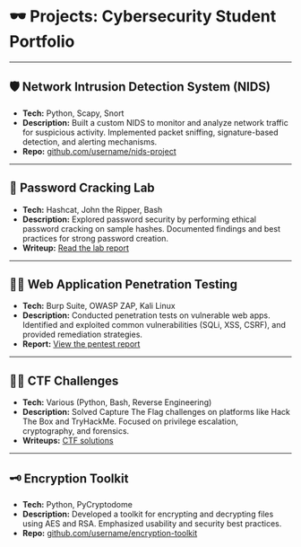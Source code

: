 # 🕶️ Projects: Cybersecurity Student Portfolio

---

## 🛡️ Network Intrusion Detection System (NIDS)
- **Tech:** Python, Scapy, Snort
- **Description:** Built a custom NIDS to monitor and analyze network traffic for suspicious activity. Implemented packet sniffing, signature-based detection, and alerting mechanisms.
- **Repo:** [github.com/username/nids-project](https://github.com/username/nids-project)

---

## 🔐 Password Cracking Lab
- **Tech:** Hashcat, John the Ripper, Bash
- **Description:** Explored password security by performing ethical password cracking on sample hashes. Documented findings and best practices for strong password creation.
- **Writeup:** [Read the lab report](https://github.com/username/password-lab)

---

## 🕵️‍♂️ Web Application Penetration Testing
- **Tech:** Burp Suite, OWASP ZAP, Kali Linux
- **Description:** Conducted penetration tests on vulnerable web apps. Identified and exploited common vulnerabilities (SQLi, XSS, CSRF), and provided remediation strategies.
- **Report:** [View the pentest report](https://github.com/username/web-pentest)

---

## 🧑‍💻 CTF Challenges
- **Tech:** Various (Python, Bash, Reverse Engineering)
- **Description:** Solved Capture The Flag challenges on platforms like Hack The Box and TryHackMe. Focused on privilege escalation, cryptography, and forensics.
- **Writeups:** [CTF solutions](https://github.com/username/ctf-writeups)

---

## 🗝️ Encryption Toolkit
- **Tech:** Python, PyCryptodome
- **Description:** Developed a toolkit for encrypting and decrypting files using AES and RSA. Emphasized usability and security best practices.
- **Repo:** [github.com/username/encryption-toolkit](https://github.com/username/encryption-toolkit)
